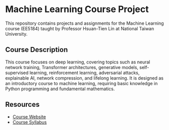 
# Machine Learning Course Project

This repository contains projects and assignments for the Machine Learning course (EE5184) taught by Professor Hsuan-Tien Lin at National Taiwan University.

## Course Description

This course focuses on deep learning, covering topics such as neural network training, Transformer architectures, generative models, self-supervised learning, reinforcement learning, adversarial attacks, explainable AI, network compression, and lifelong learning. It is designed as an introductory course to machine learning, requiring basic knowledge in Python programming and fundamental mathematics.

## Resources

- [Course Website](https://speech.ee.ntu.edu.tw/~hylee/ml/2023-spring.php)
- [Course Syllabus](https://nol.ntu.edu.tw/nol/coursesearch/print_table.php?course_id=921%20U2620&class=&dpt_code=9460&ser_no=72463&semester=111-2&lang=CH)
